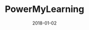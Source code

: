 ---
layout: site
title: "PowerMyLearning"
date: 2018-01-02
categories: [community]
version: 2.4.5
major: 2
minor: 4
patch: 5
slug: powermylearning
link: http://powermylearning.org/
permalink: /sites/:slug
---